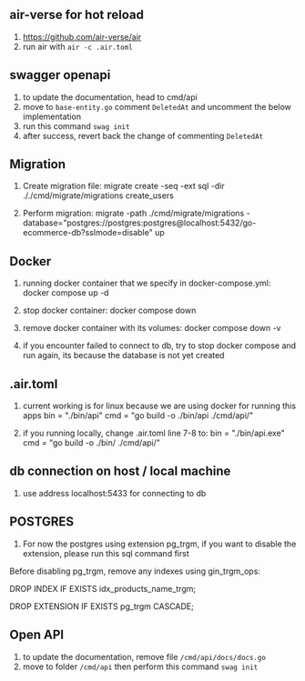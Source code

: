 ## air-verse for hot reload

1. <https://github.com/air-verse/air>
2. run air with `air -c .air.toml`

## swagger openapi

1. to update the documentation, head to cmd/api
2. move to `base-entity.go` comment `DeletedAt` and uncomment the below implementation
3. run this command `swag init`
4. after success, revert back the change of commenting `DeletedAt`

## Migration

1. Create migration file:
   migrate create -seq -ext sql -dir ././cmd/migrate/migrations create_users

2. Perform migration:
   migrate -path ./cmd/migrate/migrations -database="postgres://postgres:postgres@localhost:5432/go-ecommerce-db?sslmode=disable" up

## Docker

1. running docker container that we specify in docker-compose.yml:
   docker compose up -d

2. stop docker container:
   docker compose down

3. remove docker container with its volumes:
   docker compose down -v

4. if you encounter failed to connect to db, try to stop docker compose and run again, its because the database is not yet created

## .air.toml

1. current working is for linux because we are using docker for running this apps
   bin = "./bin/api"
   cmd = "go build -o ./bin/api ./cmd/api/"

2. if you running locally, change .air.toml line 7-8 to:
   bin = "./bin/api.exe"
   cmd = "go build -o ./bin/ ./cmd/api/"

## db connection on host / local machine

1. use address localhost:5433 for connecting to db

## POSTGRES

1. For now the postgres using extension pg_trgm, if you want to disable the extension, please run this sql command first

Before disabling pg_trgm, remove any indexes using gin_trgm_ops:

DROP INDEX IF EXISTS idx_products_name_trgm;

DROP EXTENSION IF EXISTS pg_trgm CASCADE;

## Open API

1. to update the documentation, remove file `/cmd/api/docs/docs.go`
2. move to folder `/cmd/api` then perform this command `swag init`
